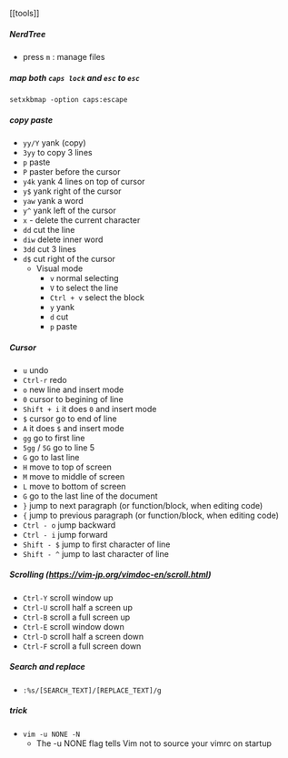 [[tools]]

##### NerdTree
- press `m` : manage files

##### map both `caps lock` and `esc` to `esc`
`setxkbmap -option caps:escape`
##### copy paste
- `yy/Y` yank (copy)
- `3yy` to copy 3 lines
- `p` paste
- `P` paster before the cursor
- `y4k` yank 4 lines on top of cursor
- `y$` yank right of the cursor
- `yaw` yank a word
- `y^` yank left of the cursor
- `x`   - delete the current character
- `dd` cut the line
- `diw` delete inner word
- `3dd` cut 3 lines
- `d$` cut right of the cursor
	- Visual mode
		- `v` normal selecting
		- `V` to select the line
		- `Ctrl + v` select the block
		- `y` yank
		- `d` cut
		- `p` paste

##### Cursor
- `u` undo
- `Ctrl-r` redo
- `o` new line and insert mode
- `0` cursor to begining of line
- `Shift + i` it does `0` and insert mode
- `$` cursor go to end of line
- `A` it does `$` and insert mode
- `gg` go to first line
- `5gg` / `5G` go to line 5
- `G` go to last line
- `H` move to top of screen
- `M` move to middle of screen
- `L` move to bottom of screen
- `G` go to the last line of the document
- `}`  jump to next paragraph (or function/block, when editing code)
- `{` jump to previous paragraph (or function/block, when editing code)
- `Ctrl - o` jump backward
- `Ctrl - i` jump forward
- `Shift - $` jump to first character of line
- `Shift - ^` jump to last character of line

##### Scrolling (https://vim-jp.org/vimdoc-en/scroll.html)
- `Ctrl-Y` scroll window up
- `Ctrl-U` scroll half a screen up
- `Ctrl-B` scroll a full screen up
- `Ctrl-E` scroll window down
- `Ctrl-D` scroll half a screen down
- `Ctrl-F` scroll a full screen down

##### Search and replace
- `:%s/[SEARCH_TEXT]/[REPLACE_TEXT]/g`

##### trick
- `vim -u NONE -N`
	- The -u NONE flag tells Vim not to source your vimrc on startup
